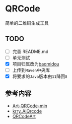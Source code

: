 # QRCode
简单的二维码生成工具

## TODO
* [ ] 完善 README.md
* [ ] 单元测试
* [x] 项目归属改为[baomidou](https://github.com/baomidou)
* [ ] 上传到`Maven`中央库
* [x] 将要求的`Java`版本由`11`降回`8`

## 参考内容
* [Art-QRCode-min](https://github.com/252860883/Art-QRCode-min)
* [krry_AiQrcode](https://github.com/Krryxa/krry_AiQrcode)
* [QRCodeArt](https://github.com/ibukisaar/QRCodeArt)
